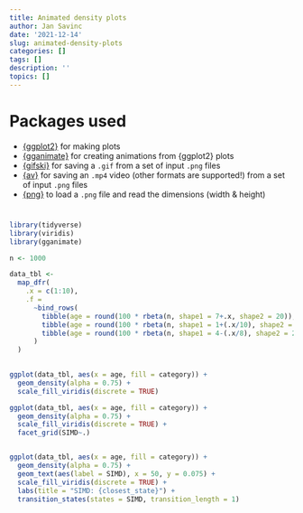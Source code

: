 ```yaml
---
title: Animated density plots
author: Jan Savinc
date: '2021-12-14'
slug: animated-density-plots
categories: []
tags: []
description: ''
topics: []
---
```






# Packages used

* [{ggplot2}](https://ggplot2.tidyverse.org/) for making plots
* [{gganimate}](https://gganimate.com/) for creating animations from {ggplot2} plots
* [{gifski}](https://github.com/r-rust/gifski) for saving a `.gif` from a set of input `.png` files
* [{av}](https://github.com/ropensci/av) for saving an `.mp4` video (other formats are supported!) from a set of input `.png` files
* [{png}](http://www.rforge.net/png/) to load a `.png` file and read the dimensions (width & height)

# 


```r
library(tidyverse)
library(viridis)
library(gganimate)

n <- 1000

data_tbl <-
  map_dfr(
    .x = c(1:10),
    .f =
      ~bind_rows(
        tibble(age = round(100 * rbeta(n, shape1 = 7+.x, shape2 = 20)), category = "A", SIMD = .x),
        tibble(age = round(100 * rbeta(n, shape1 = 1+(.x/10), shape2 = 5)), category = "B", SIMD = .x),
        tibble(age = round(100 * rbeta(n, shape1 = 4-(.x/8), shape2 = 2)), category = "C", SIMD = .x)
      )
  )
  

ggplot(data_tbl, aes(x = age, fill = category)) +
  geom_density(alpha = 0.75) +
  scale_fill_viridis(discrete = TRUE)

ggplot(data_tbl, aes(x = age, fill = category)) +
  geom_density(alpha = 0.75) +
  scale_fill_viridis(discrete = TRUE) +
  facet_grid(SIMD~.)


ggplot(data_tbl, aes(x = age, fill = category)) +
  geom_density(alpha = 0.75) +
  geom_text(aes(label = SIMD), x = 50, y = 0.075) +
  scale_fill_viridis(discrete = TRUE) +
  labs(title = "SIMD: {closest_state}") +
  transition_states(states = SIMD, transition_length = 1)
```


